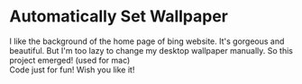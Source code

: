 # Automatically Set Wallpaper
  I like the background of the home page of bing website. It's gorgeous and beautiful. But I'm too lazy to change my desktop wallpaper manually. So this project emerged! (used for mac)
<br />  Code just for fun! Wish you like it!
